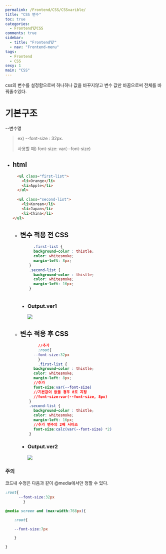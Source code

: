 ```yaml
---
permalink: /Frontend/CSS/CSSvarible/
title: "CSS 변수"
toc: true
categories:
  - Frontend🐮CSS
comments: true
sidebar:
  - title: "Frontend🐮"
  - nav: "Frontend-menu"
tags:
  - Frontend
  - CSS
sexy: 1
main: "CSS"
---
```

css의 변수를 설정함으로써 하나하나 값을 바꾸지않고 변수 값만 바꿈으로써 전체를 바꿔줄수있다.

# 기본구조

--변수명

> ex) --font-size : 32px. 
>
> 사용할 때) font-size: var(--font-size)

- ## html
  
    ```html
      <ul class="first-list">
        <li>Orange</li>
        <li>Apple</li>
      </ul>
        
      <ul class="second-list">
        <li>Korean</li>
        <li>Japan</li>
        <li>China</li>
    </ul>
  ```
  
  - ## 변수 적용 전 CSS
    
      ```css
      		.first-list {
            background-color : thistle;
            color: whitesmoke;
            margin-left: 8px;
          }
          .second-list {
            background-color : thistle;
            color: whitesmoke;
            margin-left: 16px;
          }
        
      ```
      - ### Output.ver1
      
        ![]({{site.baseurl}}/assets/images/web/css변수적용전.png)
      
  - ## 변수 적용 후 CSS
    
    ```css
    		//추가
    		:root{
          --font-size:32px
    		}
    		.first-list {
          background-color : thistle;
          color: whitesmoke;
          margin-left: 8px;
          //추가
          font-size:var(--font-size)
          //기본값이 없을 경우 8로 지정
          //font-size:var(--font-size, 8px)
        }
        .second-list {
          background-color : thistle;
          color: whitesmoke;
          margin-left: 16px;
          //추가 변수의 2배 사이즈
          font-size:calc(var(--font-size) *2)
        }
    ```
    
    - ### Output.ver2
    
      ![]({{site.baseurl}}/assets/images/web/css변수적용후.png)



### 주의

코드내 수정은 다음과 같이 @media에서만 정할 수 있다.

```css
:root{
      --font-size:32px
		}

@media screen and (max-width:768px){

	:root{

	--font-size:7px

	}

}
```

